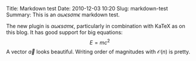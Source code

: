Title: Markdown test
Date: 2010-12-03 10:20
Slug: markdown-test
Summary: This is an $\alpha\omega\epsilon s \sigma m \epsilon$ markdown test.


The new plugin is $\alpha\omega\epsilon s \sigma m \epsilon$, particularly
in combination with KaTeX as on this blog. It has good support for big
equations: $$E=mc^2$$
A vector $\vec{a}$ looks beautiful. Writing
order of magnitudes with $\mathcal{O}(n)$ is pretty.
